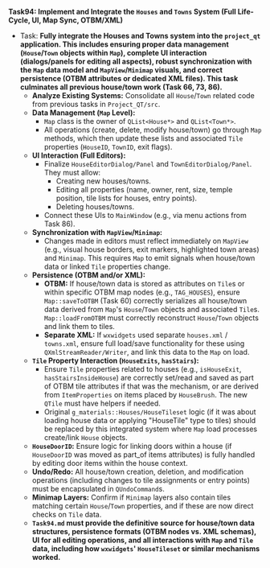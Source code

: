 **Task94: Implement and Integrate the `Houses` and `Towns` System (Full Life-Cycle, UI, Map Sync, OTBM/XML)**
- Task: **Fully integrate the Houses and Towns system into the `project_qt` application. This includes ensuring proper data management (`House`/`Town` objects within `Map`), complete UI interaction (dialogs/panels for editing all aspects), robust synchronization with the `Map` data model and `MapView`/`Minimap` visuals, and correct persistence (OTBM attributes or dedicated XML files). This task culminates all previous house/town work (Task 66, 73, 86).**
    - **Analyze Existing Systems:** Consolidate all `House`/`Town` related code from previous tasks in `Project_QT/src`.
    - **Data Management (`Map` Level):**
        -   `Map` class is the owner of `QList<House*>` and `QList<Town*>`.
        -   All operations (create, delete, modify house/town) go through `Map` methods, which then update these lists and associated `Tile` properties (`HouseID`, `TownID`, exit flags).
    - **UI Interaction (Full Editors):**
        -   Finalize `HouseEditorDialog/Panel` and `TownEditorDialog/Panel`. They must allow:
            -   Creating new houses/towns.
            -   Editing all properties (name, owner, rent, size, temple position, tile lists for houses, entry points).
            -   Deleting houses/towns.
        -   Connect these UIs to `MainWindow` (e.g., via menu actions from Task 86).
    - **Synchronization with `MapView`/`Minimap`:**
        -   Changes made in editors must reflect immediately on `MapView` (e.g., visual house borders, exit markers, highlighted town areas) and `Minimap`. This requires `Map` to emit signals when house/town data or linked `Tile` properties change.
    - **Persistence (OTBM and/or XML):**
        -   **OTBM:** If house/town data is stored as attributes on `Tile`s or within specific OTBM map nodes (e.g., `TAG_HOUSES`), ensure `Map::saveToOTBM` (Task 60) correctly serializes all house/town data derived from `Map`'s `House`/`Town` objects and associated `Tile`s. `Map::loadFromOTBM` must correctly reconstruct `House`/`Town` objects and link them to tiles.
        -   **Separate XML:** If `wxwidgets` used separate `houses.xml` / `towns.xml`, ensure full load/save functionality for these using `QXmlStreamReader/Writer`, and link this data to the `Map` on load.
    - **`Tile` Property Interaction (`HouseExits`, `hasStairs`):**
        -   Ensure `Tile` properties related to houses (e.g., `isHouseExit`, `hasStairsInsideHouse`) are correctly set/read and saved as part of OTBM tile attributes if that was the mechanism, or are derived from `ItemProperties` on items placed by `HouseBrush`. The new `QTile` must have helpers if needed.
        -   Original `g_materials::Houses/HouseTileset` logic (if it was about loading house data or applying "HouseTile" type to tiles) should be replaced by this integrated system where `Map` load processes create/link `House` objects.
    - **`HouseDoorID`:** Ensure logic for linking doors within a house (if `HouseDoorID` was moved as part_of items attributes) is fully handled by editing door items within the house context.
    - **Undo/Redo:** All house/town creation, deletion, and modification operations (including changes to tile assignments or entry points) must be encapsulated in `QUndoCommand`s.
    - **Minimap Layers:** Confirm if `Minimap` layers also contain tiles matching certain `House`/`Town` properties, and if these are now direct checks on `Tile` data.
    - **`Task94.md` must provide the definitive source for house/town data structures, persistence formats (OTBM nodes vs. XML schemas), UI for all editing operations, and all interactions with `Map` and `Tile` data, including how `wxwidgets`' `HouseTileset` or similar mechanisms worked.**
